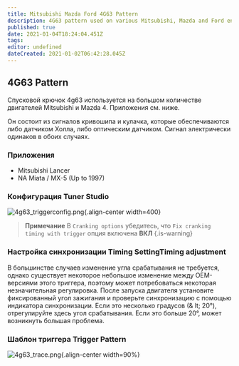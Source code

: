 ```yaml
---
title: Mitsubishi Mazda Ford 4G63 Pattern
description: 4G63 pattern used on various Mitsubishi, Mazda and Ford engines
published: true
date: 2021-01-04T18:24:04.451Z
tags: 
editor: undefined
dateCreated: 2021-01-02T06:42:28.045Z
---
```


## 4G63 Pattern
Спусковой крючок 4g63 используется на большом количестве двигателей Mitsubishi и Mazda 4. Приложения см. ниже.

Он состоит из сигналов кривошипа и кулачка, которые обеспечиваются либо датчиком Холла, либо оптическим датчиком. Сигнал электрически одинаков в обоих случаях.

### Приложения

- Mitsubishi Lancer
- NA Miata / MX-5 (Up to 1997)

### Конфигурация Tuner Studio

![4g63_triggerconfig.png](/img/decoders/4g63_triggerconfig.png){.align-center width=400}

> **Примечание** В `Cranking options` убедитесь, что `Fix cranking timing with trigger` опция включена **ВКЛ**
{.is-warning}


### Настройка синхронизации Timing SettingTiming adjustment

В большинстве случаев изменение угла срабатывания не требуется, однако существует некоторое небольшое изменение между OEM-версиями этого триггера, поэтому может потребоваться некоторая незначительная регулировка. После запуска двигателя установите фиксированный угол зажигания и проверьте синхронизацию с помощью индикатора синхронизации. Если это несколько градусов (& lt; 20°), отрегулируйте здесь угол срабатывания. Если это больше 20°, может возникнуть большая проблема.

### Шаблон триггера Trigger Pattern

![4g63_trace.png](/img/decoders/4g63_trace.png){.align-center width=90%}